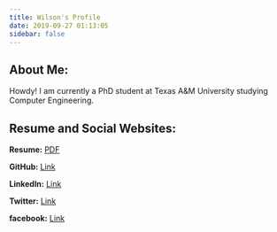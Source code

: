 ```yaml
---
title: Wilson's Profile
date: 2019-09-27 01:13:05
sidebar: false
---
```


## About Me:

Howdy! I am currently a PhD student at Texas A&M University studying Computer Engineering.

## Resume and Social Websites:

**Resume:** [PDF](/uploads/Resume.pdf)

**GitHub:** [Link](https://github.com/wilsonwang881)

**LinkedIn:** [Link](https://www.linkedin.com/in/leiwangwilson)

**Twitter:** [Link](https://twitter.com/WilsonWang8881)

**facebook:** [Link](https://www.facebook.com/wilson.wang.37051579)



